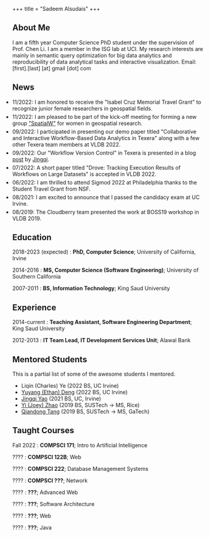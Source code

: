 +++
title = "Sadeem Alsudais"
+++

## About Me
I am a fifth year Computer Science PhD student under the supervision of Prof. Chen Li. I am a member in the ISG lab at UCI.
My research interests are mainly in semantic query optimization for big data analytics and reproducibility of data analytical tasks and interactive visualization. 
Email:  [first].[last]  [at]  gmail  [dot]  com

## News
<style>
  .news ul {
    padding-left: 0px !important;
  }
  .news ul li {
    margin-bottom: 5px;
  }
</style>

<div class="news" markdown=1>

- 11/2022: I am honored to receive the "Isabel Cruz Memorial Travel Grant" to recognize junior female researchers in geospatial fields.   
- 11/2022: I am pleased to be part of the kick-off meeting for forming a new group ["SpatialW"](https://spatialwomen.github.io/) for women in geospatial research.
- 09/2022: I participated in presenting our demo paper titled "Collaborative and Interactive Workflow-Based Data Analytics in Texera" along with a few other Texera team members at VLDB 2022.
- 09/2022: Our "Workflow Version Control" in Texera is presented in a blog [post](https://texera.github.io/blog/showing-changes-between-two-workflow-versions/) by [Jingqi](https://www.linkedin.com/in/jingqi-yao-4bb400196).
- 07/2022: A short paper titled "Drove: Tracking Execution Results of Workflows on Large Datasets" is accepted in VLDB 2022.
- 06/2022: I am thrilled to attend Sigmod 2022 at Philadelphia thanks to the Student Travel Grant from NSF.
- 08/2021: I am excited to announce that I passed the candidacy exam at UC Irvine.
- 08/2019: The Cloudberry team presented the work at BOSS19 workshop in VLDB 2019.
</div>


## Education
2018-2023 (expected)
:   **PhD, Computer Science**; University of California, Irvine

2014-2016
:   **MS, Computer Science (Software Engineering)**; University of Southern California

2007-2011
:   **BS, Information Technology**; King Saud University

## Experience
2014-current
:   **Teaching Assistant, Software Engineering Department**; King Saud University

2012-2013
:   **IT Team Lead, IT Development Services Unit**; Alawal Bank

## Mentored Students
This is a partial list of some of the awesome students I mentored.
- Liqin (Charles) Ye (2022 BS, UC Irvine)
- [Yuyang (Ethan) Deng](https://www.linkedin.com/in/ethan-yuyang-deng) (2022 BS, UC Irvine)
- [Jingqi Yao](https://www.linkedin.com/in/jingqi-yao-4bb400196) (2021 BS, UC, Irvine)
- [Yi (Joey) Zhao](https://www.linkedin.com/in/yi-joey-zhao-613839216) (2019 BS, SUSTech -> MS, Rice)
- [Qiandong Tang](https://www.linkedin.com/in/qiandongtang) (2019 BS, SUSTech -> MS, GaTech)

## Taught Courses
Fall 2022
:   **COMPSCI 171**; Intro to Artificial Intelligence

????
:   **COMPSCI 122B**; Web

????
:   **COMPSCI 222**; Database Management Systems

????
:   **COMPSCI ???**; Network

????
:   **???**; Advanced Web

????
:   **???**; Software Architecture

????
:   **???**; Web

????
:   **???**; Java